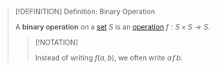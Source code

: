 >[!DEFINITION] Definition: Binary Operation
>
>A **binary operation** on a [set](../../../Set%20Theory/Set.md) $S$ is an [operation](Operation.md) $f: S \times S \to S$.
>
>>[!NOTATION]
>>
>>Instead of writing $f(a, b)$, we often write $a\, f\, b$.
>>
>